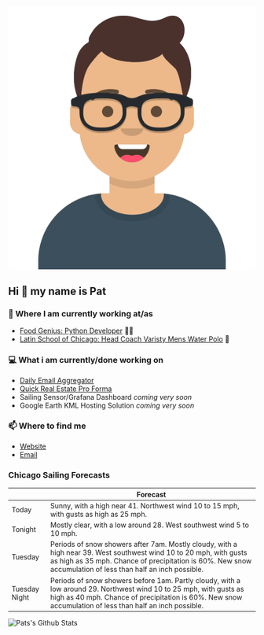 [![Social banner for p-j-falconer](https://raw.githubusercontent.com/P-J-FALCONER/P-J-FALCONER/master/assets/avataaars.svg)](https://patfalconer.com/)
## Hi :wave: my name is Pat

### 💼 Where I am currently working at/as
- [Food Genius: Python Developer](https://getfoodgenius.com/) 🍔🐍
- [Latin School of Chicago: Head Coach Varisty Mens Water Polo](https://www.latinschool.org/) 🤽


### 💻 What i am currently/done working on
 - [Daily Email Aggregator](https://github.com/P-J-FALCONER/dott_daily_mail)
 - [Quick Real Estate Pro Forma](https://github.com/P-J-FALCONER/henry)
 - Sailing Sensor/Grafana Dashboard *coming very soon*
 - Google Earth KML Hosting Solution *coming very soon*

### 📫 Where to find me
 - [Website](https://patfalconer.com/)
 - [Email](mailto:patrick.j.falconer@gmail.com)


### Chicago Sailing Forecasts
|   | Forecast  |
|---|---|
| Today | Sunny, with a high near 41. Northwest wind 10 to 15 mph, with gusts as high as 25 mph. |
| Tonight | Mostly clear, with a low around 28. West southwest wind 5 to 10 mph. |
| Tuesday | Periods of snow showers after 7am. Mostly cloudy, with a high near 39. West southwest wind 10 to 20 mph, with gusts as high as 35 mph. Chance of precipitation is 60%. New snow accumulation of less than half an inch possible. |
| Tuesday Night | Periods of snow showers before 1am. Partly cloudy, with a low around 29. Northwest wind 10 to 25 mph, with gusts as high as 40 mph. Chance of precipitation is 60%. New snow accumulation of less than half an inch possible. |

![Pats's Github Stats](https://github-readme-stats.vercel.app/api?username=p-j-falconer&show_icons=true&theme=radical)
